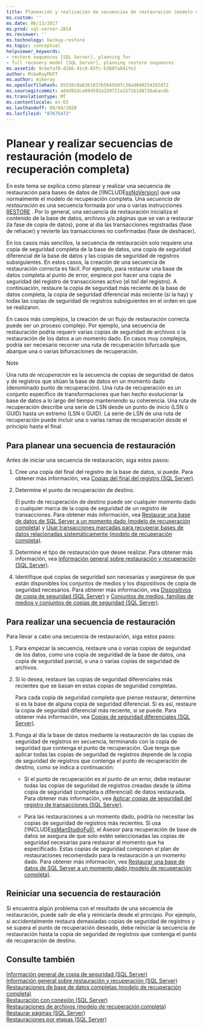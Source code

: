 ```yaml
---
title: Planeación y realización de secuencias de restauración (modelo de recuperación completa) | Microsoft Docs
ms.custom: ''
ms.date: 06/13/2017
ms.prod: sql-server-2014
ms.reviewer: ''
ms.technology: backup-restore
ms.topic: conceptual
helpviewer_keywords:
- restore sequences [SQL Server], planning for
- full recovery model [SQL Server], planning restore sequences
ms.assetid: 9cbefaf8-d2b6-41c9-83fc-b3807a841fe2
author: MikeRayMSFT
ms.author: mikeray
ms.openlocfilehash: 85558c0a6361837b5645b9fc38ad040254265d72
ms.sourcegitcommit: ad4d92dce894592a259721a1571b1d8736abacdb
ms.translationtype: MT
ms.contentlocale: es-ES
ms.lasthandoff: 08/04/2020
ms.locfileid: "87675472"
---
```

# <a name="plan-and-perform-restore-sequences-full-recovery-model"></a>Planear y realizar secuencias de restauración (modelo de recuperación completa)
  En este tema se explica cómo planear y realizar una secuencia de restauración para bases de datos de [!INCLUDE[ssNoVersion](../../includes/ssnoversion-md.md)] que usa normalmente el modelo de recuperación completa. Una *secuencia de restauración* es una secuencia formada por una o varias instrucciones [RESTORE](/sql/t-sql/statements/restore-statements-transact-sql) . Por lo general, una secuencia de restauración inicializa el contenido de la base de datos, archivos y/o páginas que se van a restaurar (la fase de copia de datos), pone al día las transacciones registradas (fase de rehacer) y revierte las transacciones no confirmadas (fase de deshacer).  
  
 En los casos más sencillos, la secuencia de restauración solo requiere una copia de seguridad completa de la base de datos, una copia de seguridad diferencial de la base de datos y las copias de seguridad de registros subsiguientes. En estos casos, la creación de una secuencia de restauración correcta es fácil. Por ejemplo, para restaurar una base de datos completa al punto de error, empiece por hacer una copia de seguridad del registro de transacciones activo (el *tail* del registro). A continuación, restaure la copia de seguridad más reciente de la base de datos completa, la copia de seguridad diferencial más reciente (si la hay) y todas las copias de seguridad de registros subsiguientes en el orden en que se realizaron.  
  
 En casos más complejos, la creación de un flujo de restauración correcta puede ser un proceso complejo. Por ejemplo, una secuencia de restauración podría requerir varias copias de seguridad de archivos o la restauración de los datos a un momento dado. En casos muy complejos, podría ser necesario recorrer una ruta de recuperación bifurcada que abarque una o varias bifurcaciones de recuperación.  
  
> [!NOTE]  
>  Una *ruta de recuperación* es la secuencia de copias de seguridad de datos y de registros que sitúan la base de datos en un momento dado (denominado punto de recuperación). Una ruta de recuperación es un conjunto específico de transformaciones que han hecho evolucionar la base de datos a lo largo del tiempo manteniendo su coherencia. Una ruta de recuperación describe una serie de LSN desde un punto de inicio (LSN o GUID) hasta un extremo (LSN o GUID). La serie de LSN de una ruta de recuperación puede incluir una o varias ramas de recuperación desde el principio hasta el final.  
  
## <a name="to-plan-a-restore-sequence"></a>Para planear una secuencia de restauración  
 Antes de iniciar una secuencia de restauración, siga estos pasos:  
  
1.  Cree una copia del final del registro de la base de datos, si puede. Para obtener más información, vea [Copias del final del registro &#40;SQL Server&#41;](tail-log-backups-sql-server.md).  
  
2.  Determine el punto de recuperación de destino.  
  
     El punto de recuperación de destino puede ser cualquier momento dado o cualquier marca de la copia de seguridad de un registro de transacciones. Para obtener más información, vea [Restaurar una base de datos de SQL Server a un momento dado &#40;modelo de recuperación completa&#41;](restore-a-sql-server-database-to-a-point-in-time-full-recovery-model.md) y [Usar transacciones marcadas para recuperar bases de datos relacionadas sistemáticamente &#40;modelo de recuperación completa&#41;](use-marked-transactions-to-recover-related-databases-consistently.md).  
  
3.  Determine el tipo de restauración que desee realizar. Para obtener más información, vea [Información general sobre restauración y recuperación &#40;SQL Server&#41;](restore-and-recovery-overview-sql-server.md).  
  
4.  Identifique qué copias de seguridad son necesarias y asegúrese de que están disponibles los conjuntos de medios y los dispositivos de copia de seguridad necesarios. Para obtener más información, vea [ Dispositivos de copia de seguridad &#40;SQL Server&#41;](backup-devices-sql-server.md) y [Conjuntos de medios, familias de medios y conjuntos de copias de seguridad &#40;SQL Server&#41;](media-sets-media-families-and-backup-sets-sql-server.md).  
  
## <a name="to-perform-a-restore-sequence"></a>Para realizar una secuencia de restauración  
 Para llevar a cabo una secuencia de restauración, siga estos pasos:  
  
1.  Para empezar la secuencia, restaure una o varias copias de seguridad de los datos, como una copia de seguridad de la base de datos, una copia de seguridad parcial, o una o varias copias de seguridad de archivos.  
  
2.  Si lo desea, restaure las copias de seguridad diferenciales más recientes que se basan en estas copias de seguridad completas.  
  
     Para cada copia de seguridad completa que piense restaurar, determine si es la base de alguna copia de seguridad diferencial. Si es así, restaure la copia de seguridad diferencial más reciente, si se puede. Para obtener más información, vea [Copias de seguridad diferenciales &#40;SQL Server&#41;](differential-backups-sql-server.md).  
  
3.  Ponga al día la base de datos mediante la restauración de las copias de seguridad de registros en secuencia, terminando con la copia de seguridad que contenga el punto de recuperación. Que tenga que aplicar todas las copias de seguridad de registros depende de la copia de seguridad de registros que contenga el punto de recuperación de destino, como se indica a continuación:  
  
    -   Si el punto de recuperación es el punto de un error, debe restaurar todas las copias de seguridad de registros creadas desde la última copia de seguridad (completa o diferencial) de datos restaurada. Para obtener más información, vea [Aplicar copias de seguridad del registro de transacciones &#40;SQL Server&#41;](transaction-log-backups-sql-server.md).  
  
    -   Para las restauraciones a un momento dado, podría no necesitar las copias de seguridad de registros más recientes. Si usa [!INCLUDE[ssManStudioFull](../../includes/ssmanstudiofull-md.md)], el Asesor para recuperación de base de datos se asegura de que solo estén seleccionadas las copias de seguridad necesarias para restaurar al momento que ha especificado. Estas copias de seguridad componen el plan de restauraciones recomendado para la restauración a un momento dado. Para obtener más información, vea [Restaurar una base de datos de SQL Server a un momento dado &#40;modelo de recuperación completa&#41;](restore-a-sql-server-database-to-a-point-in-time-full-recovery-model.md).  
  
## <a name="restarting-a-restore-sequence"></a>Reiniciar una secuencia de restauración  
 Si encuentra algún problema con el resultado de una secuencia de restauración, puede salir de ella y reiniciarla desde el principio. Por ejemplo, si accidentalmente restaura demasiadas copias de seguridad de registros y se supera el punto de recuperación deseado, debe reiniciar la secuencia de restauración hasta la copia de seguridad de registros que contenga el punto de recuperación de destino.  
  
## <a name="see-also"></a>Consulte también  
 [Información general de copia de seguridad &#40;SQL Server&#41;](backup-overview-sql-server.md)   
 [Información general sobre restauración y recuperación &#40;SQL Server&#41;](restore-and-recovery-overview-sql-server.md)   
 [Restauraciones de base de datos completas &#40;modelo de recuperación completa&#41;](complete-database-restores-full-recovery-model.md)   
 [Restauración con conexión &#40;SQL Server&#41;](online-restore-sql-server.md)   
 [Restauraciones de archivos &#40;modelo de recuperación completa&#41;](file-restores-full-recovery-model.md)   
 [Restaurar páginas &#40;SQL Server&#41;](restore-pages-sql-server.md)   
 [Restauraciones por etapas &#40;SQL Server&#41;](piecemeal-restores-sql-server.md)  
  
  
